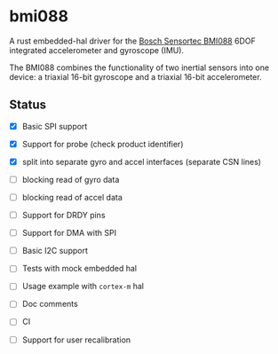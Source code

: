 # bmi088 

A rust embedded-hal driver for the 
[Bosch Sensortec BMI088](https://www.bosch-sensortec.com/media/boschsensortec/downloads/datasheets/bst-bmi088-ds001.pdf)
6DOF integrated accelerometer and gyroscope (IMU).

The BMI088 combines the functionality of two inertial sensors
into one device: a triaxial 16-bit gyroscope 
and a triaxial 16-bit accelerometer.


## Status

- [x] Basic SPI support
- [x] Support for probe (check product identifier)
- [x] split into separate gyro and accel interfaces (separate CSN lines)
- [ ] blocking read of gyro data
- [ ] blocking read of accel data
- [ ] Support for DRDY pins
- [ ] Support for DMA with SPI
- [ ] Basic I2C support
- [ ] Tests with mock embedded hal
- [ ] Usage example with `cortex-m` hal
- [ ] Doc comments
- [ ] CI
- [ ] Support for user recalibration






